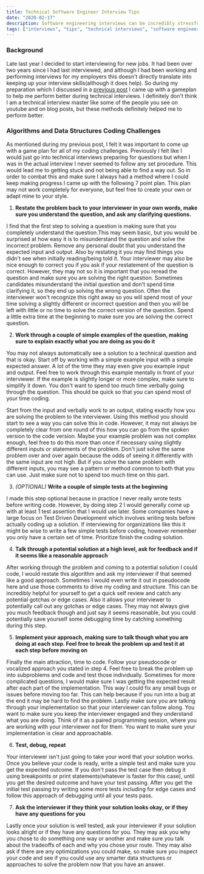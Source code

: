 ```yaml
---
title: Technical Software Engineer Interview Tips
date: "2020-02-17"
description: Software engineering interviews can be incredibly stressful and difficult. Recently, I went looking for a new job and threw myself back into this anxiety inducing process. In order to perform better in my interviews I came up with a 7 step game plan for technical interviews. This is by no means a fool proof guide to passing technical interviews, but can definitely help you to perform better.
tags: ["interviews", "tips", "technical interviews", "software engineering interviews"]
---
```

### Background
Late last year I decided to start interviewing for new jobs. It had been over two years since I had last interviewed, and although I had been working and performing interviews for my employers this doesn't directly translate into keeping up your interview skills(although it does help). So during my preparation which I discussed in a [previous post](/preparing-for-software-engineering-interviews/) I came up with a gameplan to help me perform better during technical interviews. I definitely don't think I am a technical interview master like some of the people you see on youtube and on blog posts, but these methods definitely helped me to perform better.

### Algorithms and Data Structures Coding Challenges
As mentioned during my previous post, I felt it was important to come up with a game plan for all of my coding challenges. Previously I felt like I would just go into technical interviews preparing for questions but when I was in the actual interview I never seemed to follow any set procedure. This would lead me to getting stuck and not being able to find a way out. So in order to combat this and make sure I always had a method where I could keep making progress I came up with the following 7 point plan. This plan may not work completely for everyone, but feel free to create your own or adapt mine to your style.

1. **Restate the problem back to your interviewer in your own words, make sure you understand the question, and ask any clarifying questions.**

I find that the first step to solving a question is making sure that you completely understand the question.This may seem basic, but you would be surprised at how easy it is to misunderstand the question and solve the incorrect problem. Remove any personal doubt that you understand the expected input and output. Also by restating it you may find things you didn't see when initially reading/being told it. Your interviewer may also be nice enough to correct you if you ask if your restatement of the question is correct. However, they may not so it is important that you reread the question and make sure you are solving the right question. Sometimes candidates misunderstand the initial question and don't spend time clarifying it, so they end up solving the wrong question. Often the interviewer won't recognize this right away so you will spend most of your time solving a slightly different or incorrect question and then you will be left with little or no time to solve the correct version of the question. Spend a little extra time at the beginning to make sure you are solving the correct question.

2. **Work through a couple of simple examples of the question, making sure to explain exactly what you are doing as you do it**

You may not always automatically see a solution to a technical question and that is okay. Start off by working with a simple example input with a simple expected answer. A lot of the time they may even give you example input and output. Feel free to work through this example mentally in front of your interviewer. If the example is slightly longer or more complex, make sure to simplify it down. You don't want to spend too much time verbally going through the question. This should be quick so that you can spend most of your time coding.

Start from the input and verbally work to an output, stating exactly how you are solving the problem to the interviewer. Using this method you should start to see a way you can solve this in code. However, it may not always be completely clear from one round of this how you can go from the spoken version to the code version. Maybe your example problem was not complex enough, feel free to do this more than once if necessary using slightly different inputs or statements of the problem. Don't just solve the same problem over and over again because the odds of seeing it differently with the same input are not high. But if you solve the same problem with different inputs, you may see a pattern or method common to both that you can use. Just make sure not to spend too much time on this part.

3. *(OPTIONAL)* **Write a couple of simple tests at the beginning**

I made this step optional because in practice I never really wrote tests before writing code. However, by doing step 2 I would generally come up with at least 1 test assertion that I would use later. Some companies have a large focus on Test Driven Development which involves writing tests before actually coding up a solution. If interviewing for organizations like this it might be wise to write a few simple tests before coding, however remember you only have a certain set of time. Prioritize finish the coding solution.

4. **Talk through a potential solution at a high level, ask for feedback and if it seems like a reasonable approach**

After working through the problem and coming to a potential solution I could code, I would restate this algorithm and ask my interviewer if that seemed like a good approach. Sometimes I would even write it out in pseudocode here and use those comments to drive my coding and structure. This can be incredibly helpful for yourself to get a quick self review and catch any potential gotchas or edge cases. Also it allows your interviewer to potentially call out any gotchas or edge cases. They may not always give you much feedback though and just say it seems reasonable, but you could potentially save yourself some debugging time by catching something during this step.

5. **Implement your approach, making sure to talk though what you are doing at each step. Feel free to break the problem up and test it at each step before moving on**

Finally the main attraction, time to code. Follow your pseudocode or vocalized approach you stated in step 4. Feel free to break the problem up into subproblems and code and test those individually. Sometimes for more complicated questions, I would make sure I was getting the expected result after each part of the implementation. This way I could fix any small bugs or issues before moving too far. This can help because if you run into a bug at the end it may be hard to find the problem. Lastly make sure you are talking through your implementation so that your interviewer can follow along. You want to make sure you keep the interviewer engaged and they understand what you are doing. Think of it as a paired programming session, where you are working with your interviewer not for them. You want to make sure your implementation is clear and approachable.

6. **Test, debug, repeat**

Your interviewer isn't just going to take your word that your solution works. Once you believe your code is ready, write a simple test and make sure you get the expected outcome. If you don't pass the test case then debug it using breakpoints or print statements(whatever is faster for this case), until you get the desired outcome and have your test passing. After you get the initial test passing try writing some more tests including for edge cases and follow this approach of debugging until all your tests pass.

7. **Ask the interviewer if they think your solution looks okay, or if they have any questions for you**

Lastly once your solution is well tested, ask your interviewer if your solution looks alright or if they have any questions for you. They may ask you why you chose to do something one way or another and make sure you talk about the tradeoffs of each and why you chose your route. They may also ask if there are any optimizations you could make, so make sure you inspect your code and see if you could use any smarter data structures or approaches to solve the problem now that you have an answer.
